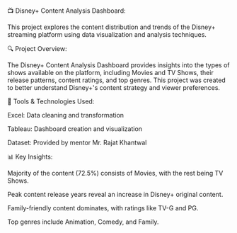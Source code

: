 📺 Disney+ Content Analysis Dashboard:

This project explores the content distribution and trends of the Disney+ streaming platform using data visualization and analysis techniques.

🔍 Project Overview:

The Disney+ Content Analysis Dashboard provides insights into the types of shows available on the platform, including Movies and TV Shows, their release patterns, content ratings, and top genres. This project was created to better understand Disney+'s content strategy and viewer preferences.

🧰 Tools & Technologies Used:

Excel: Data cleaning and transformation

Tableau: Dashboard creation and visualization

Dataset: Provided by mentor Mr. Rajat Khantwal

📊 Key Insights:

Majority of the content (72.5%) consists of Movies, with the rest being TV Shows.

Peak content release years reveal an increase in Disney+ original content.

Family-friendly content dominates, with ratings like TV-G and PG.

Top genres include Animation, Comedy, and Family.

